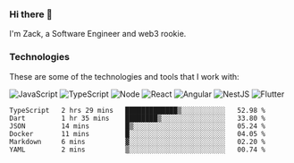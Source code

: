 ### Hi there 👋
I'm Zack, a Software Engineer and web3 rookie.

### Technologies
These are some of the technologies and tools that I work with:

![JavaScript](https://img.shields.io/badge/JavaScript-323330.svg?logo=javascript&logoColor=F7DF1E) 
![TypeScript](https://img.shields.io/badge/TypeScript-007ACC.svg?logo=typescript&logoColor=white) 
![Node](https://img.shields.io/badge/Node.js-43853D.svg?logo=node.js&logoColor=white)
![React](https://img.shields.io/badge/React-20232a.svg?logo=react&logoColor=61DAFB) 
![Angular](https://img.shields.io/badge/Angular-E23237.svg?logo=angularjs&logoColor=white)
![NestJS](https://img.shields.io/badge/NestJS-E0234E?logo=nestjs&logoColor=white)
![Flutter](https://img.shields.io/badge/Flutter-02569B.svg?logo=flutter&logoColor=white)

<!--START_SECTION:waka-->

```text
TypeScript   2 hrs 29 mins   █████████████▒░░░░░░░░░░░   52.98 %
Dart         1 hr 35 mins    ████████▒░░░░░░░░░░░░░░░░   33.80 %
JSON         14 mins         █▒░░░░░░░░░░░░░░░░░░░░░░░   05.24 %
Docker       11 mins         █░░░░░░░░░░░░░░░░░░░░░░░░   04.05 %
Markdown     6 mins          ▓░░░░░░░░░░░░░░░░░░░░░░░░   02.20 %
YAML         2 mins          ▒░░░░░░░░░░░░░░░░░░░░░░░░   00.74 %
```

<!--END_SECTION:waka-->
